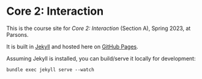 # Core 2: Interaction

This is the course site for *Core 2: Interaction* (Section A), Spring 2023, at Parsons.

It is built in [Jekyll](https://jekyllrb.com) and hosted here on [GitHub Pages](https://pages.github.com).

Assuming Jekyll is installed, you can build/serve it locally for development:

`bundle exec jekyll serve --watch`
